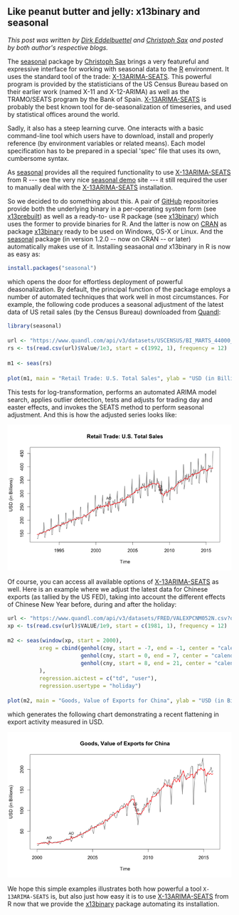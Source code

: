 
## Like peanut butter and jelly: x13binary and seasonal

_This post was written by [Dirk Eddelbuettel](http://dirk.eddelbuettel.com) and [Christoph Sax](http://www.christophsax.com/)
and posted by both author's respective blogs._

The [seasonal](https://cloud.r-project.org/package=seasonal) package by [Christoph Sax](http://www.christophsax.com/)
brings a very featureful and expressive interface for working with seasonal data to the [R](http://www.r-project.org)
environment. It uses the standard tool of the trade: [X-13ARIMA-SEATS](https://www.census.gov/srd/www/x13as/). This
powerful program is provided by the statisticians of the US Census Bureau based on their earlier work (named X-11 and
X-12-ARIMA) as well as the TRAMO/SEATS program by the Bank of Spain.
[X-13ARIMA-SEATS](https://www.census.gov/srd/www/x13as/) is probably the best known tool for de-seasonalization of
timeseries, and used by statistical offices around the world.

Sadly, it also has a steep learning curve. One interacts with a basic command-line tool which users have to download,
install and properly reference (by environment variables or related means). Each model specification has to be prepared
in a special 'spec' file that uses its own, cumbersome syntax.

As [seasonal](https://cloud.r-project.org/package=seasonal) provides all the required functionality to use
[X-13ARIMA-SEATS](https://www.census.gov/srd/www/x13as/) from R --- see the very nice
[seasonal demo](http://www.seasonal.website) site --- it still required the user to manually deal with the
[X-13ARIMA-SEATS](https://www.census.gov/srd/www/x13as/) installation.

So we decided to do something about this. A pair of [GitHub](http://github.com) repositories provide both the underlying
binary in a per-operating system form (see [x13prebuilt](https://github.com/x13org/x13prebuilt)) as well as a ready-to-
use R package (see [x13binary](https://github.com/x13org/x13binary)) which uses the former to provide binaries for R.  And the
latter is now on [CRAN](http://cran.r-project.org) as package [x13binary](https://cloud.r-project.org/package=x13binary)
ready to be used on Windows, OS-X or Linux. And the [seasonal](https://cloud.r-project.org/package=seasonal) package (in
version 1.2.0 -- now on CRAN -- or later) automatically makes use of it. Installing seasaonal _and_ x13binary in R is
now as easy as:


```r
install.packages("seasonal")
```

which opens the door for effortless deployment of powerful deasonalization. By default, the principal function of the 
package employs a number of automated techniques that work well in most circumstances. For example, the following code 
produces a seasonal adjustment of the latest data of US retail sales (by the Census Bureau) downloaded from 
[Quandl](http://www.quandl.com):

```r
library(seasonal) 

url <- "https://www.quandl.com/api/v3/datasets/USCENSUS/BI_MARTS_44000_SM.csv?order=asc"
rs <- ts(read.csv(url)$Value/1e3, start = c(1992, 1), frequency = 12)

m1 <- seas(rs)

plot(m1, main = "Retail Trade: U.S. Total Sales", ylab = "USD (in Billions)")
```

This tests for log-transformation, performs an automated ARIMA model search, applies outlier detection, tests and
adjusts for trading day and easter effects, and invokes the SEATS method to perform seasonal adjustment. And this is
how the adjusted series looks like:

![US Retail Sales, seasonally adjusted](images/USRetailSales.png)

Of course, you can access all available options of [X-13ARIMA-SEATS](https://www.census.gov/srd/www/x13as/) as
well. Here is an example where we adjust the latest data for Chinese exports (as tallied by the US FED), taking into
account the different effects of Chinese New Year before, during and after the holiday:


```r
url <- "https://www.quandl.com/api/v3/datasets/FRED/VALEXPCNM052N.csv?order=asc"
xp <- ts(read.csv(url)$VALUE/1e9, start = c(1981, 1), frequency = 12)

m2 <- seas(window(xp, start = 2000),
          xreg = cbind(genhol(cny, start = -7, end = -1, center = "calendar"), 
                       genhol(cny, start = 0, end = 7, center = "calendar"), 
                       genhol(cny, start = 8, end = 21, center = "calendar")
          ),
          regression.aictest = c("td", "user"),
          regression.usertype = "holiday")

plot(m2, main = "Goods, Value of Exports for China", ylab = "USD (in Billions)")
```

which generates the following chart demonstrating a recent flattening in export activity measured in USD.

![Chinese Exports, seasonally adjusted](images/ChineseExports.png)

We hope this simple examples illustrates both how powerful a tool `X-13ARIMA-SEATS` is, but also just how easy it is to
use [X-13ARIMA-SEATS](https://www.census.gov/srd/www/x13as/) from R now that we provide the
[x13binary](https://github.com/x13org/x13binary) package automating its installation.
